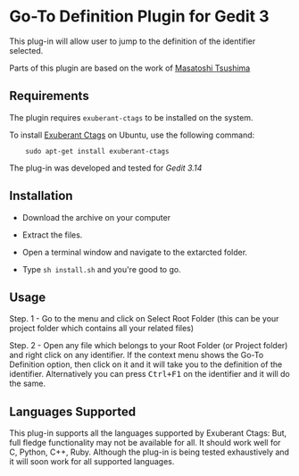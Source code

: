 # Go-To Definition Plugin for Gedit 3

This plug-in will allow user to jump to the definition of the identifier selected.

Parts of this plugin are based on the work of [Masatoshi Tsushima](https://github.com/utisam/gtagJump)


## Requirements

The plugin requires `exuberant-ctags` to be installed on the system.

To install [Exuberant Ctags](http://ctags.sourceforge.net/) on Ubuntu, use the following command:
	
		sudo apt-get install exuberant-ctags

The plug-in was developed and tested for *Gedit 3.14*

## Installation

- Download the archive on your computer

- Extract the files.

- Open a terminal window and navigate to the extarcted folder.

- Type `sh install.sh` and you're good to go.

## Usage

Step. 1 - Go to the menu and click on Select Root Folder (this can be your project folder which contains all your related files)

Step. 2 - Open any file which belongs to your Root Folder (or Project folder) and right click on any identifier. If the context menu shows the Go-To Definition option, then click on it and it will take you to the definition of the identifier. Alternatively you can press <kbd>Ctrl+F1</kbd> on the identifier and it will do the same.

## Languages Supported

This plug-in supports all the languages supported by Exuberant Ctags:
But, full fledge functionality may not be available for all.
It should work well for C, Python, C++, Ruby. Although the plug-in is being tested exhaustively and it will soon work for all supported languages.

